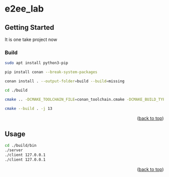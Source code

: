 # e2ee_lab

<!-- GETTING STARTED -->
## Getting Started

It is one take project now

### Build 
	
```sh
sudo apt install python3-pip
```
```sh
pip install conan --break-system-packages
```
```sh
conan install . --output-folder=build --build=missing
```
```sh
cd ./build
```
```sh
cmake .. -DCMAKE_TOOLCHAIN_FILE=conan_toolchain.cmake -DCMAKE_BUILD_TYPE=Release
```
```sh
cmake --build . -j 13
```
<p align="right">(<a href="#readme-top">back to top</a>)</p>


<!-- USAGE EXAMPLES -->
## Usage
```sh
cd ./build/bin
./server
./client 127.0.0.1
./client 127.0.0.1
```
<p align="right">(<a href="#readme-top">back to top</a>)</p>
